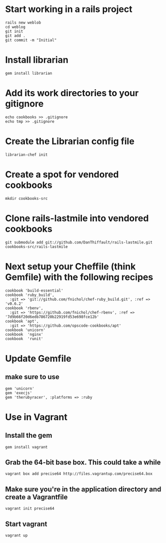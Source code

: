 # Start working in a rails project

	rails new weblob
	cd weblog
	git init
	git add .
	git commit -m "Initial"

# Install librarian

	gem install librarian

# Add its work directories to your gitignore

	echo cookbooks >> .gitignore
	echo tmp >> .gitignore

# Create the Librarian config file

	librarian-chef init

# Create a spot for vendored cookbooks

	mkdir cookbooks-src

# Clone rails-lastmile into vendored cookbooks
	
	git submodule add git://github.com/DanThiffault/rails-lastmile.git cookbooks-src/rails-lastmile

# Next setup your Cheffile (think Gemfile) with the following recipes

	cookbook 'build-essential'
	cookbook 'ruby_build',
	  :git => 'git://github.com/fnichol/chef-ruby_build.git', :ref => 'v0.6.2'
	cookbook 'rbenv',
	  :git => 'https://github.com/fnichol/chef-rbenv', :ref => '7d9b66f20d6edb786720b22919fd53e698fce12b'
	cookbook 'apt',
	  :git => 'https://github.com/opscode-cookbooks/apt'
	cookbook 'unicorn'
	cookbook  'nginx'
	cookbook  'runit'

# Update Gemfile

## make sure to use 

	gem 'unicorn'
	gem 'execjs'
	gem 'therubyracer', :platforms => :ruby
	
# Use in Vagrant

## Install the gem

	gem install vagrant

## Grab the 64-bit base box. This could take a while

	vagrant box add precise64 http://files.vagrantup.com/precise64.box

## Make sure you're in the application directory and create a Vagrantfile
	
	vagrant init precise64
	
## Start vagrant

	vagrant up
